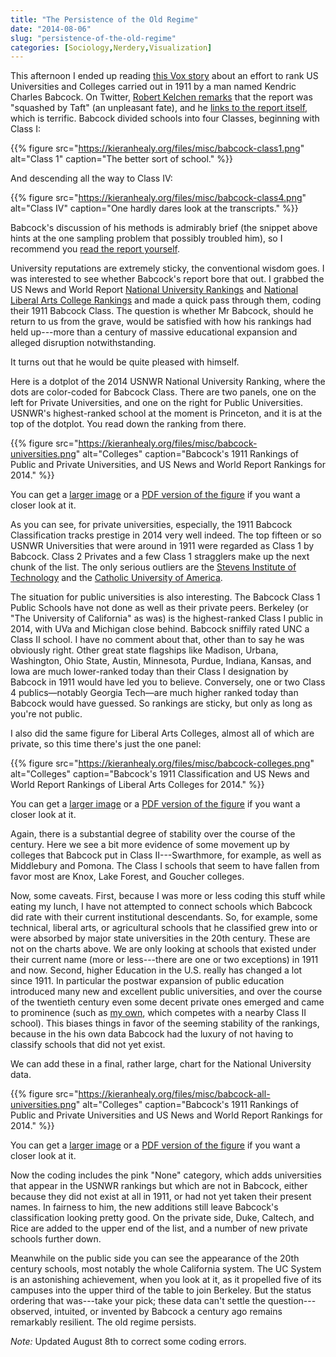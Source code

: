 ```yaml
---
title: "The Persistence of the Old Regime"
date: "2014-08-06"
slug: "persistence-of-the-old-regime"
categories: [Sociology,Nerdery,Visualization]
---
```


This afternoon I ended up reading [this Vox story](http://www.vox.com/2014/8/6/5973653/the-federal-government-tried-to-rank-colleges-in-1911) about an effort to rank US Universities and Colleges carried out in 1911 by a man named Kendric Charles Babcock. On Twitter, [Robert Kelchen remarks](https://twitter.com/rkelchen/status/496746198112686082) that the report was "squashed by Taft" (an unpleasant fate), and he [links to the report itself](https://ia700504.us.archive.org/0/items/classificationof01unit/classificationof01unit.pdf), which is terrific. Babcock divided schools into four Classes, beginning with Class I:

{{% figure src="https://kieranhealy.org/files/misc/babcock-class1.png" alt="Class 1" caption="The better sort of school." %}}

And descending all the way to Class IV: 


{{% figure src="https://kieranhealy.org/files/misc/babcock-class4.png" alt="Class IV" caption="One hardly dares look at the transcripts." %}}

Babcock's discussion of his methods is admirably brief (the snippet above hints at the one sampling problem that possibly troubled him), so I recommend you [read the report yourself](https://ia700504.us.archive.org/0/items/classificationof01unit/classificationof01unit.pdf).

University reputations are extremely sticky, the conventional wisdom goes. I was interested to see whether Babcock's report bore that out. I grabbed the US News and World Report [National University Rankings](http://colleges.usnews.rankingsandreviews.com/best-colleges/rankings/national-universities) and [National Liberal Arts College  Rankings](http://colleges.usnews.rankingsandreviews.com/best-colleges/rankings/national-liberal-arts-colleges/) and made a quick pass through them, coding their 1911 Babcock Class. The question is whether Mr Babcock, should he return to us from the grave, would be satisfied with how his rankings had held up---more than a century of massive educational expansion and alleged disruption notwithstanding. 

It turns out that he would be quite pleased with himself. 

Here is a dotplot of the 2014 USNWR National University Ranking, where the dots are color-coded for Babcock Class. There are two panels, one on the left for Private Universities, and one on the right for Public Universities. USNWR's highest-ranked school at the moment is Princeton, and it is at the top of the dotplot. You read down the ranking from there.

{{% figure src="https://kieranhealy.org/files/misc/babcock-universities.png" alt="Colleges" caption="Babcock's 1911 Rankings of Public and Private Universities, and US News and World Report Rankings for 2014." %}}

You can get a [larger image](http://kieranhealy.org/files/misc/babcock-universities.png) or a  [PDF version of the figure](http://kieranhealy.org/files/misc/babcock-universities.pdf) if you want a closer look at it. 

As you can see, for private universities, especially, the 1911 Babcock Classification  tracks prestige in 2014 very well indeed. The top fifteen or so USNWR Universities that were around in 1911 were regarded as Class 1 by Babcock. Class 2 Privates and a few Class 1 stragglers make up the next chunk of the list. The only serious outliers are the [Stevens Institute of Technology](http://stevens.edu) and the [Catholic University of America](http://cua.edu).

The situation for public universities is also interesting. The Babcock Class 1 Public Schools have not done as well as their private peers. Berkeley (or "The University of California" as was) is the highest-ranked Class I public in 2014, with UVa and Michigan close behind. Babcock sniffily rated UNC a Class II school. I have no comment about that, other than to say he was obviously right. Other great state flagships like Madison, Urbana, Washington, Ohio State, Austin, Minnesota, Purdue, Indiana, Kansas, and Iowa are much lower-ranked today than their Class I designation by Babcock in 1911 would have led you to believe. Conversely, one or two Class 4 publics—notably Georgia Tech—are much higher ranked today than Babcock would have guessed. So rankings are sticky, but only as long as you're not public. 

I also did the same figure for Liberal Arts Colleges, almost all of which are private, so this time there's just the one panel:

{{% figure src="https://kieranhealy.org/files/misc/babcock-colleges.png" alt="Colleges" caption="Babcock's 1911 Classification and US News and World Report Rankings of Liberal Arts Colleges for 2014." %}}

You can get a [larger image](http://kieranhealy.org/files/misc/babcock-colleges.png) or a  [PDF version of the figure](http://kieranhealy.org/files/misc/babcock-colleges.pdf) if you want a closer look at it. 


Again, there is a substantial degree of stability over the course of the century. Here we see a bit more evidence of some movement up by colleges that Babcock put in Class II---Swarthmore, for example, as well as Middlebury and Pomona. The Class I schools that seem to have fallen from favor most are Knox, Lake Forest, and Goucher colleges. 

Now, some caveats. First, because I was more or less coding this stuff while eating my lunch, I have not attempted to connect schools which Babcock did rate with their current institutional descendants. So, for example, some technical, liberal arts, or agricultural schools that he classified grew into or were absorbed by major state universities in the 20th century. These are not on the charts above. We are only looking at schools that existed under their current name (more or less---there are one or two exceptions) in 1911 and now. Second, higher Education in the U.S. really has changed a lot since 1911. In particular the postwar expansion of public education introduced many new and excellent public universities, and over the course of the twentieth century even some decent private ones emerged and came to prominence (such as [my own](http://www.duke.edu), which competes with a nearby Class II school).  This biases things in favor of the seeming stability of the rankings, because in the his own data Babcock had the luxury of not having to classify schools that did not yet exist.

We can add these in a final, rather large, chart for the National University data.

{{% figure src="https://kieranhealy.org/files/misc/babcock-all-universities.png" alt="Colleges" caption="Babcock's 1911 Rankings of Public and Private Universities and US News and World Report Rankings for 2014." %}}

You can get a [larger image](http://kieranhealy.org/files/misc/babcock-all-universities.png) or a  [PDF version of the figure](http://kieranhealy.org/files/misc/babcock-all-universities.pdf) if you want a closer look at it.

Now the coding includes the pink "None" category, which adds universities that appear in the USNWR rankings but which are not in Babcock, either because they did not exist at all in 1911, or had not yet taken their present names. In fairness to him, the new additions still leave Babcock's classification looking pretty good. On the private side, Duke, Caltech, and Rice are added to the upper end of the list, and a number of new private schools further down.

Meanwhile on the public side you can see the appearance of the 20th century schools, most notably the whole California system. The UC System is an astonishing achievement, when you look at it, as it propelled five of its campuses into the upper third of the table to join Berkeley. But the status ordering that was---take your pick; these data can't settle the question---observed, intuited, or invented by Babcock a century ago remains remarkably resilient. The old regime persists.


*Note:* Updated August 8th to correct some coding errors.


